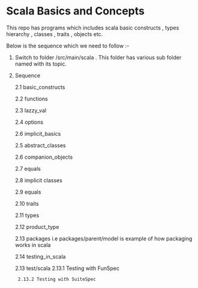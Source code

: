 # Scala Basics and Concepts

This repo has programs which includes scala basic constructs , types hierarchy , classes , traits , objects etc.

Below is the sequence which we need to follow :-

1. Switch to folder /src/main/scala . This folder has various sub folder named with its topic.

2. Sequence
   
   2.1 basic_constructs

   2.2 functions

   2.3 lazzy_val

   2.4 options

   2.6 implicit_basics

   2.5 abstract_classes

   2.6 companion_objects

   2.7 equals

   2.8 implicit classes

   2.9 equals

   2.10 traits

   2.11 types

   2.12 product_type

   2.13 packages i.e packages/parent/model is example of how packaging works in scala

   2.14 testing_in_scala 

   2.13 test/scala
        2.13.1 Testing with FunSpec

        2.13.2 Testing with SuiteSpec 

    